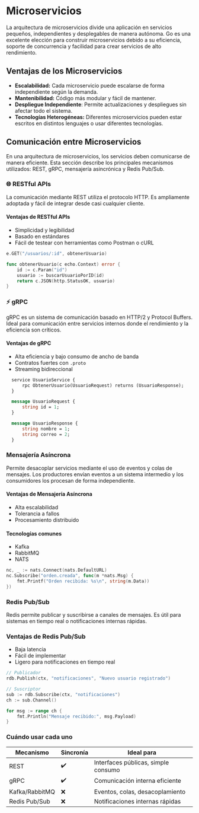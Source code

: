 # Microservicios

La arquitectura de microservicios divide una aplicación en servicios pequeños, independientes y desplegables de manera autónoma. Go es una excelente elección para construir microservicios debido a su eficiencia, soporte de concurrencia y facilidad para crear servicios de alto rendimiento.

## Ventajas de los Microservicios

- **Escalabilidad:** Cada microservicio puede escalarse de forma independiente según la demanda.
- **Mantenibilidad:** Código más modular y fácil de mantener.
- **Despliegue Independiente**: Permite actualizaciones y despliegues sin afectar todo el sistema.
- **Tecnologías Heterogéneas:** Diferentes microservicios pueden estar escritos en distintos lenguajes o usar diferentes tecnologías.

## Comunicación entre Microservicios

En una arquitectura de microservicios, los servicios deben comunicarse de manera eficiente. Esta sección describe los principales mecanismos utilizados: REST, gRPC, mensajería asincrónica y Redis Pub/Sub.

### 🌐 RESTful APIs

La comunicación mediante REST utiliza el protocolo HTTP. Es ampliamente adoptada y fácil de integrar desde casi cualquier cliente.

#### Ventajas de RESTful APIs

- Simplicidad y legibilidad
- Basado en estándares
- Fácil de testear con herramientas como Postman o cURL

```go
e.GET("/usuarios/:id", obtenerUsuario)

func obtenerUsuario(c echo.Context) error {
    id := c.Param("id")
    usuario := buscarUsuarioPorID(id)
    return c.JSON(http.StatusOK, usuario)
}
```

### ⚡ gRPC

gRPC es un sistema de comunicación basado en HTTP/2 y Protocol Buffers. Ideal para comunicación entre servicios internos donde el rendimiento y la eficiencia son críticos.

#### Ventajas de gRPC

- Alta eficiencia y bajo consumo de ancho de banda
- Contratos fuertes con `.proto`
- Streaming bidireccional

```proto
  service UsuarioService {
      rpc ObtenerUsuario(UsuarioRequest) returns (UsuarioResponse);
  }

  message UsuarioRequest {
      string id = 1;
  }

  message UsuarioResponse {
      string nombre = 1;
      string correo = 2;
  }
```

### Mensajería Asíncrona

Permite desacoplar servicios mediante el uso de eventos y colas de mensajes. Los productores envían eventos a un sistema intermedio y los consumidores los procesan de forma independiente.

#### Ventajas de Mensajería Asíncrona

- Alta escalabilidad
- Tolerancia a fallos
- Procesamiento distribuido

#### Tecnologías comunes

- Kafka
- RabbitMQ
- NATS

```go
nc, _ := nats.Connect(nats.DefaultURL)
nc.Subscribe("orden.creada", func(m *nats.Msg) {
    fmt.Printf("Orden recibida: %s\n", string(m.Data))
})
```

### Redis Pub/Sub

Redis permite publicar y suscribirse a canales de mensajes. Es útil para sistemas en tiempo real o notificaciones internas rápidas.

### Ventajas de Redis Pub/Sub

- Baja latencia
- Fácil de implementar
- Ligero para notificaciones en tiempo real

```go
// Publicador
rdb.Publish(ctx, "notificaciones", "Nuevo usuario registrado")

// Suscriptor
sub := rdb.Subscribe(ctx, "notificaciones")
ch := sub.Channel()

for msg := range ch {
    fmt.Println("Mensaje recibido:", msg.Payload)
}
```

### Cuándo usar cada uno

| Mecanismo      | Sincronía | Ideal para                          |
| -------------- | --------- | ----------------------------------- |
| REST           | ✔️        | Interfaces públicas, simple consumo |
| gRPC           | ✔️        | Comunicación interna eficiente      |
| Kafka/RabbitMQ | ❌        | Eventos, colas, desacoplamiento     |
| Redis Pub/Sub  | ❌        | Notificaciones internas rápidas     |
